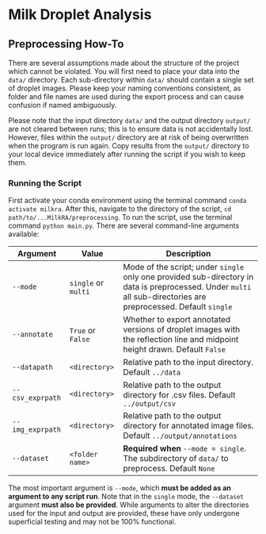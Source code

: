 # Milk Droplet Analysis

## Preprocessing How-To

There are several assumptions made about the structure of the project which cannot be violated. You will first need to place your data into the `data/` directory. Each sub-directory within `data/` should contain a single set of droplet images. Please keep your naming conventions consistent, as folder and file names are used during the export process and can cause confusion if named ambiguously.

Please note that the input directory `data/` and the output directory `output/` are not cleared between runs; this is to ensure data is not accidentally lost. However, files within the `output/` directory are at risk of being overwritten when the program is run again. Copy results from the `output/` directory to your local device immediately after running the script if you wish to keep them.

### Running the Script

First activate your conda environment using the terminal command `conda activate milkra`. After this, navigate to the directory of the script, `cd path/to/...MilkRA/preprocessing`. To run the script, use the terminal command `python main.py`. There are several command-line arguments available:

| Argument  | Value | Description | 
| ------------- | ------------- | ---------- |
| `--mode`  | `single` or `multi` | Mode of the script; under `single` only one provided sub-directory in data is preprocessed. Under `multi` all sub-directories are preprocessed. Default `single`  |
| `--annotate`  | `True` or `False` | Whether to export annotated versions of droplet images with the reflection line and midpoint height drawn. Default `False`  |
| `--datapath`  | `<directory>`  | Relative path to the input directory. Default `../data`  |
| `--csv_exprpath`  | `<directory>` | Relative path to the output directory for .csv files. Default `../output/csv`  |
| `--img_exprpath`  | `<directory>` | Relative path to the output directory for annotated image files. Default `../output/annotations`  |
| `--dataset`  | `<folder name>` | **Required when** `--mode = single`. The subdirectory of `data/` to preprocess. Default `None` |

The most important argument is `--mode`, which **must be added as an argument to any script run**. Note that in the `single` mode, the `--dataset` argument **must also be provided**. While arguments to alter the directories used for the input and output are provided, these have only undergone superficial testing and may not be 100% functional.
